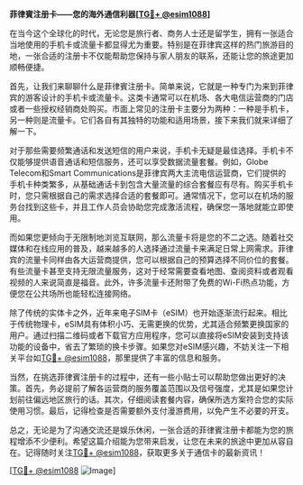 **菲律賓注册卡——您的海外通信利器[[TG💪+ @esim1088](https://t.me/s/esim1088)]**

在当今这个全球化的时代，无论您是旅行者、商务人士还是留学生，拥有一张适合当地使用的手机卡或流量卡都显得尤为重要。特别是在菲律宾这样的热门旅游目的地，一张合适的注册卡不仅能帮助您保持与家人朋友的联系，还能让您的旅途更加顺畅便捷。

首先，让我们来聊聊什么是菲律賓注册卡。简单来说，它就是一种专门为来到菲律宾的游客设计的手机卡或流量卡。这类卡通常可以在机场、各大电信运营商的门店或者一些授权经销商处购买。市面上常见的注册卡主要分为两种：一种是手机卡，另一种则是流量卡。它们各自有其独特的功能和适用场景，接下来我们就来详细了解一下。

对于那些需要频繁通话和发送短信的用户来说，手机卡无疑是最佳选择。手机卡不仅能够提供语音通话和短信服务，还可以享受数据流量套餐。例如，Globe Telecom和Smart Communications是菲律宾两大主流电信运营商，它们提供的手机卡种类繁多，从基础通话卡到包含大量流量的综合套餐应有尽有。购买手机卡时，您只需根据自己的需求选择合适的套餐即可。通常情况下，您可以在机场的服务台找到这些卡，并且工作人员会协助您完成激活流程，确保您一落地就能立即使用。

而如果您更倾向于无限制地浏览互联网，那么流量卡将是您的不二之选。随着社交媒体和在线应用的普及，越来越多的人选择通过流量卡来满足日常上网需求。菲律宾的流量卡同样由各大运营商提供，您可以根据自己的预算选择不同价位的套餐。有些流量卡甚至支持无限流量服务，这对于经常需要查看地图、查阅资料或者观看视频的人来说简直是福音。此外，许多流量卡还附带了免费的Wi-Fi热点功能，方便您在公共场所也能轻松连接网络。

除了传统的实体卡之外，近年来电子SIM卡（eSIM）也开始逐渐流行起来。相比于传统物理卡，eSIM具有体积小巧、无需更换的优势，尤其适合频繁更换国家的用户。通过扫描二维码或者下载官方应用程序，您可以直接将eSIM安装到支持该功能的设备中，省去了繁琐的换卡步骤。如果您对eSIM感兴趣，不妨关注一下相关平台如[TG💪+ @esim1088](https://t.me/s/esim1088)，那里提供了丰富的信息和服务。

当然，在挑选菲律賓注册卡的过程中，还有一些小贴士可以帮助您做出更好的决策。首先，务必提前了解各运营商的服务覆盖范围以及信号强度，尤其是如果您计划前往偏远地区旅行的话。其次，仔细阅读套餐内容，确保所选方案符合您的实际使用习惯。最后，记得检查是否需要额外支付漫游费用，以免产生不必要的开支。

总之，无论是为了沟通交流还是娱乐休闲，一张合适的菲律賓注册卡都能为您的旅程增添不少便利。希望这篇介绍能为您带来启发，让您在未来的旅途中更加从容自在。记得随时关注[TG💪+ @esim1088](https://t.me/s/esim1088)，获取更多关于通信卡的最新资讯！

[[TG💪+ @esim1088](https://t.me/s/esim1088) ![Image](https://i.postimg.cc/4NQfJmqS/Snipaste-2025-05-13-00-14-12.png)]
